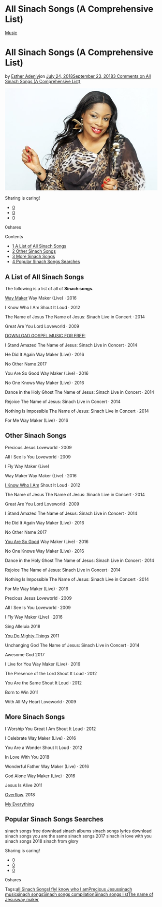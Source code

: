 # All Sinach Songs (A Comprehensive List)

[Music](https://estheradeniyi.com/category/music/)
# All Sinach Songs (A Comprehensive List)

by [Esther Adeniyi](https://estheradeniyi.com/author/esther-adeniyi/)on [July 24, 2018September 23, 2018](https://estheradeniyi.com/all-sinach-songs-a-comprehensive-list/)[3 Comments on All Sinach Songs (A Comprehensive List)](https://estheradeniyi.com/all-sinach-songs-a-comprehensive-list/#comments)

![Sinach Songs](images\Sinach-Songs.jpg)

Sharing is caring!

- [0](https://www.facebook.com/sharer/sharer.php?u=https%3A%2F%2Festheradeniyi.com%2Fall-sinach-songs-a-comprehensive-list%2F&amp;t=All%20Sinach%20Songs%20%28A%20Comprehensive%20List%29)
- [0](https://twitter.com/intent/tweet?text=All%20Sinach%20Songs%20%28A%20Comprehensive%20List%29&amp;url=https%3A%2F%2Festheradeniyi.com%2Fall-sinach-songs-a-comprehensive-list%2F)
- [0](#)

0shares

Contents

- [1 A List of All Sinach Songs](#A_List_of_All_Sinach_Songs)
- [2 Other Sinach Songs](#Other_Sinach_Songs)
- [3 More&#xA0;Sinach Songs](#MoreSinach_Songs)
- [4 Popular Sinach&#xA0;Songs Searches](#Popular_SinachSongs_Searches)

## **A List of All Sinach Songs**

The following is a list of all of **Sinach songs**.

[Way Maker](https://estheradeniyi.com/way-maker-by-sinach-lyrics-mp3-download/)
 Way Maker (Live) &#xB7; 2016

I Know Who I Am
 Shout It Loud &#xB7; 2012

The Name of Jesus
 The Name of Jesus: Sinach Live in Concert &#xB7; 2014

Great Are You Lord
 Loveworld &#xB7; 2009

[DOWNLOAD GOSPEL MUSIC FOR FREE!](https://estheradeniyi.com/category/music/)

I Stand Amazed
 The Name of Jesus: Sinach Live in Concert &#xB7; 2014

He Did It Again
 Way Maker (Live) &#xB7; 2016

No Other Name
 2017

You Are So Good
 Way Maker (Live) &#xB7; 2016

No One Knows
 Way Maker (Live) &#xB7; 2016

Dance in the Holy Ghost
 The Name of Jesus: Sinach Live in Concert &#xB7; 2014

Rejoice
 The Name of Jesus: Sinach Live in Concert &#xB7; 2014

Nothing Is Impossible
 The Name of Jesus: Sinach Live in Concert &#xB7; 2014

For Me
 Way Maker (Live) &#xB7; 2016

## **Other Sinach Songs**

Precious Jesus
 Loveworld &#xB7; 2009

All I See Is You
 Loveworld &#xB7; 2009

I Fly
 Way Maker (Live)

Way Maker
 Way Maker (Live) &#xB7; 2016

[I Know Who I Am](https://estheradeniyi.com/lyrics-i-know-who-i-am-by-sinach/)
 Shout It Loud &#xB7; 2012

The Name of Jesus
 The Name of Jesus: Sinach Live in Concert &#xB7; 2014

Great Are You Lord
 Loveworld &#xB7; 2009

I Stand Amazed
 The Name of Jesus: Sinach Live in Concert &#xB7; 2014

He Did It Again
 Way Maker (Live) &#xB7; 2016

No Other Name
 2017

[You Are So Good](https://estheradeniyi.com/you-are-so-good-by-sinach-lyrics-mp3/)
 Way Maker (Live) &#xB7; 2016

No One Knows
 Way Maker (Live) &#xB7; 2016

Dance in the Holy Ghost
 The Name of Jesus: Sinach Live in Concert &#xB7; 2014

Rejoice
 The Name of Jesus: Sinach Live in Concert &#xB7; 2014

Nothing Is Impossible
 The Name of Jesus: Sinach Live in Concert &#xB7; 2014

For Me
 Way Maker (Live) &#xB7; 2016

Precious Jesus
 Loveworld &#xB7; 2009

All I See Is You
 Loveworld &#xB7; 2009

I Fly
 Way Maker (Live) &#xB7; 2016

Sing Alleluia
 2018

[You Do Mighty Things](http://sinach.org/)
 2011

Unchanging God
 The Name of Jesus: Sinach Live in Concert &#xB7; 2014

Awesome God
 2017

I Live for You
 Way Maker (Live) &#xB7; 2016

The Presence of the Lord
 Shout It Loud &#xB7; 2012

You Are the Same
 Shout It Loud &#xB7; 2012

Born to Win
 2011

With All My Heart
 Loveworld &#xB7; 2009

## More&#xA0;Sinach Songs

I Worship You Great I Am
 Shout It Loud &#xB7; 2012

I Celebrate
 Way Maker (Live) &#xB7; 2016

You Are a Wonder
 Shout It Loud &#xB7; 2012

In Love With You
 2018

Wonderful Father
 Way Maker (Live) &#xB7; 2016

God Alone
 Way Maker (Live) &#xB7; 2016

Jesus Is Alive
 2011

[Overflow](https://estheradeniyi.com/overflow-by-sinach-lyrics-mp3-download-video/). 2018

[My Everything](https://estheradeniyi.com/my-everything-by-sinach-lyrics-mp3/)

## Popular Sinach&#xA0;Songs Searches

sinach songs free download
 sinach albums
 sinach songs lyrics
 download sinach songs you are the same
 sinach songs 2017
 sinach in love with you
 sinach songs 2018
 sinach from glory

Sharing is caring!

- [0](https://www.facebook.com/sharer/sharer.php?u=https%3A%2F%2Festheradeniyi.com%2Fall-sinach-songs-a-comprehensive-list%2F&amp;t=All%20Sinach%20Songs%20%28A%20Comprehensive%20List%29)
- [0](https://twitter.com/intent/tweet?text=All%20Sinach%20Songs%20%28A%20Comprehensive%20List%29&amp;url=https%3A%2F%2Festheradeniyi.com%2Fall-sinach-songs-a-comprehensive-list%2F)
- [0](#)

0shares

Tags:[all Sinach Songs](https://estheradeniyi.com/tag/all-sinach-songs/)[I fly](https://estheradeniyi.com/tag/i-fly/)[I know who I am](https://estheradeniyi.com/tag/i-know-who-i-am/)[Precious Jesus](https://estheradeniyi.com/tag/precious-jesus/)[sinach music](https://estheradeniyi.com/tag/sinach-music/)[sinach songs](https://estheradeniyi.com/tag/sinach-songs/)[Sinach songs compilation](https://estheradeniyi.com/tag/sinach-songs-compilation/)[Sinach songs list](https://estheradeniyi.com/tag/sinach-songs-list/)[The name of Jesus](https://estheradeniyi.com/tag/the-name-of-jesus/)[way maker](https://estheradeniyi.com/tag/way-maker/)